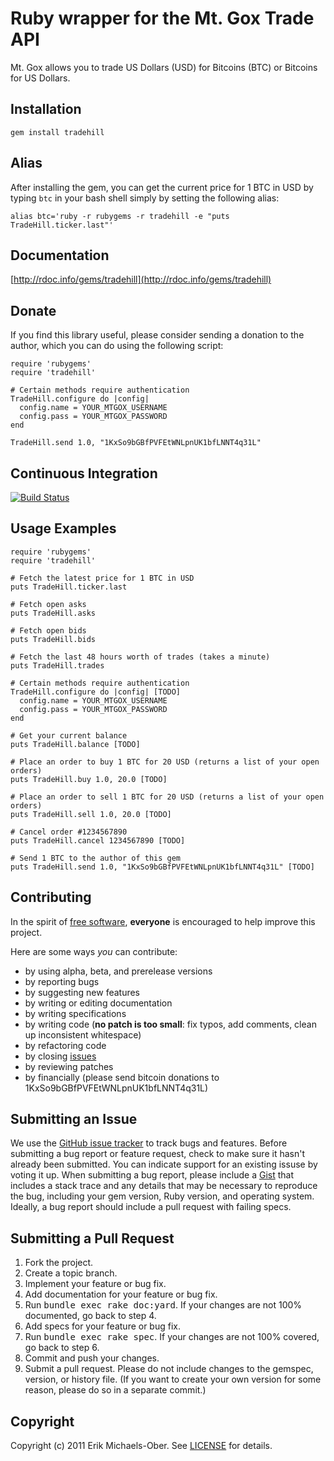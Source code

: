 # Ruby wrapper for the Mt. Gox Trade API

Mt. Gox allows you to trade US Dollars (USD) for Bitcoins (BTC) or Bitcoins for
US Dollars.

Installation
------------
    gem install tradehill

Alias
-----
After installing the gem, you can get the current price for 1 BTC in USD by
typing `btc` in your bash shell simply by setting the following alias:

    alias btc='ruby -r rubygems -r tradehill -e "puts TradeHill.ticker.last"'

Documentation
-------------
[http://rdoc.info/gems/tradehill](http://rdoc.info/gems/tradehill)

Donate
------
If you find this library useful, please consider sending a donation to the
author, which you can do using the following script:

    require 'rubygems'
    require 'tradehill'

    # Certain methods require authentication
    TradeHill.configure do |config|
      config.name = YOUR_MTGOX_USERNAME
      config.pass = YOUR_MTGOX_PASSWORD
    end

    TradeHill.send 1.0, "1KxSo9bGBfPVFEtWNLpnUK1bfLNNT4q31L"

Continuous Integration
----------------------
[![Build Status](http://travis-ci.org/sferik/tradehill.png)](http://travis-ci.org/sferik/tradehill)

Usage Examples
--------------
    require 'rubygems'
    require 'tradehill'

    # Fetch the latest price for 1 BTC in USD
    puts TradeHill.ticker.last

    # Fetch open asks
    puts TradeHill.asks

    # Fetch open bids
    puts TradeHill.bids

    # Fetch the last 48 hours worth of trades (takes a minute)
    puts TradeHill.trades

    # Certain methods require authentication
    TradeHill.configure do |config| [TODO]
      config.name = YOUR_MTGOX_USERNAME
      config.pass = YOUR_MTGOX_PASSWORD
    end

    # Get your current balance
    puts TradeHill.balance [TODO]

    # Place an order to buy 1 BTC for 20 USD (returns a list of your open orders)
    puts TradeHill.buy 1.0, 20.0 [TODO]

    # Place an order to sell 1 BTC for 20 USD (returns a list of your open orders)
    puts TradeHill.sell 1.0, 20.0 [TODO]

    # Cancel order #1234567890
    puts TradeHill.cancel 1234567890 [TODO]

    # Send 1 BTC to the author of this gem
    puts TradeHill.send 1.0, "1KxSo9bGBfPVFEtWNLpnUK1bfLNNT4q31L" [TODO]

Contributing
------------
In the spirit of [free
software](http://www.fsf.org/licensing/essays/free-sw.html), **everyone** is
encouraged to help improve this project.

Here are some ways *you* can contribute:

* by using alpha, beta, and prerelease versions
* by reporting bugs
* by suggesting new features
* by writing or editing documentation
* by writing specifications
* by writing code (**no patch is too small**: fix typos, add comments, clean up
  inconsistent whitespace)
* by refactoring code
* by closing [issues](https://github.com/sferik/tradehill/issues)
* by reviewing patches
* by financially (please send bitcoin donations to
  1KxSo9bGBfPVFEtWNLpnUK1bfLNNT4q31L)

Submitting an Issue
-------------------
We use the [GitHub issue tracker](https://github.com/sferik/tradehill/issues) to
track bugs and features. Before submitting a bug report or feature request,
check to make sure it hasn't already been submitted. You can indicate support
for an existing issuse by voting it up. When submitting a bug report, please
include a [Gist](https://gist.github.com/) that includes a stack trace and any
details that may be necessary to reproduce the bug, including your gem version,
Ruby version, and operating system. Ideally, a bug report should include a pull
request with failing specs.

Submitting a Pull Request
-------------------------
1. Fork the project.
2. Create a topic branch.
3. Implement your feature or bug fix.
4. Add documentation for your feature or bug fix.
5. Run <tt>bundle exec rake doc:yard</tt>. If your changes are not 100%
   documented, go back to step 4.
6. Add specs for your feature or bug fix.
7. Run <tt>bundle exec rake spec</tt>. If your changes are not 100% covered, go
   back to step 6.
8. Commit and push your changes.
9. Submit a pull request. Please do not include changes to the gemspec,
   version, or history file. (If you want to create your own version for some
   reason, please do so in a separate commit.)

Copyright
---------
Copyright (c) 2011 Erik Michaels-Ober.
See [LICENSE](https://github.com/sferik/tradehill/blob/master/LICENSE.md) for details.
